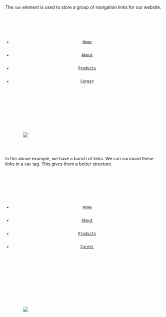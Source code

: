 The `nav` element is used to
store a group of navigation links
for our website.

<codeblock language="html" type="lesson">
<code>
<header>
        <ul>
            <li><a href="/home">Home</a></li>
            <li><a href="/about">About</a></li>
            <li><a href="/products">Products</a></li>
            <li><a href="/career">Career</a></li>
        </ul>
    </header>
    <main>
        <img src = "#" />
    </main>
</body>
</code>
</codeblock>

In the above example, we have a
bunch of links. We can
surround these links in a `nav`
tag. This gives them a better
structure.

<codeblock language="html" type="lesson">
<code>
<header>
        <nav>
            <ul>
                <li><a href="/home">Home</a></li>
                <li><a href="/about">About</a></li>
                <li><a href="/products">Products</a></li>
                <li><a href="/career">Career</a></li>
            </ul>
        </nav>
    </header>
    <main>
        <img src = "#" />
    </main>
</body>
</code>
</codeblock>